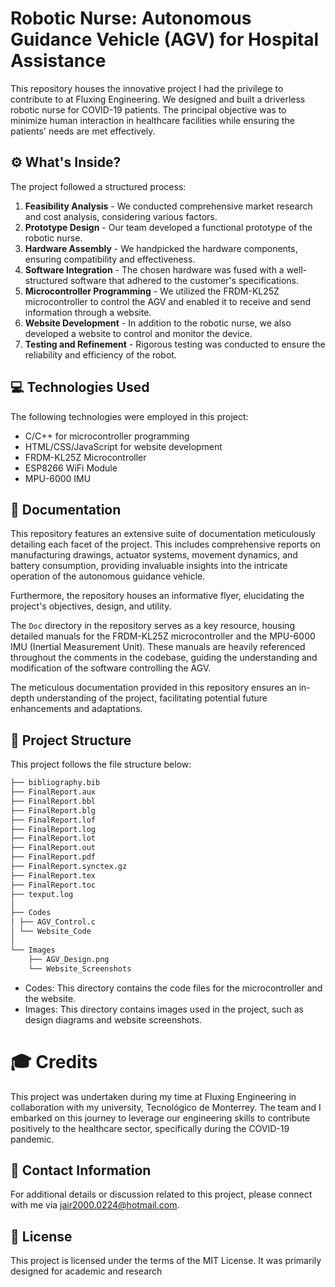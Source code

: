 # Robotic Nurse: Autonomous Guidance Vehicle (AGV) for Hospital Assistance

This repository houses the innovative project I had the privilege to contribute to at Fluxing Engineering. We designed and built a driverless robotic nurse for COVID-19 patients. The principal objective was to minimize human interaction in healthcare facilities while ensuring the patients' needs are met effectively.

## :gear: What's Inside?

The project followed a structured process:

1. **Feasibility Analysis** - We conducted comprehensive market research and cost analysis, considering various factors.
2. **Prototype Design** - Our team developed a functional prototype of the robotic nurse.
3. **Hardware Assembly** - We handpicked the hardware components, ensuring compatibility and effectiveness.
4. **Software Integration** - The chosen hardware was fused with a well-structured software that adhered to the customer's specifications.
5. **Microcontroller Programming** - We utilized the FRDM-KL25Z microcontroller to control the AGV and enabled it to receive and send information through a website.
6. **Website Development** - In addition to the robotic nurse, we also developed a website to control and monitor the device.
7. **Testing and Refinement** - Rigorous testing was conducted to ensure the reliability and efficiency of the robot.

## :computer: Technologies Used

The following technologies were employed in this project:

- C/C++ for microcontroller programming
- HTML/CSS/JavaScript for website development
- FRDM-KL25Z Microcontroller
- ESP8266 WiFi Module
- MPU-6000 IMU

## 📝 Documentation

This repository features an extensive suite of documentation meticulously detailing each facet of the project. This includes comprehensive reports on manufacturing drawings, actuator systems, movement dynamics, and battery consumption, providing invaluable insights into the intricate operation of the autonomous guidance vehicle.

Furthermore, the repository houses an informative flyer, elucidating the project's objectives, design, and utility.

The `Doc` directory in the repository serves as a key resource, housing detailed manuals for the FRDM-KL25Z microcontroller and the MPU-6000 IMU (Inertial Measurement Unit). These manuals are heavily referenced throughout the comments in the codebase, guiding the understanding and modification of the software controlling the AGV.

The meticulous documentation provided in this repository ensures an in-depth understanding of the project, facilitating potential future enhancements and adaptations.

## 📂 Project Structure

This project follows the file structure below:

```bash
├── bibliography.bib
├── FinalReport.aux
├── FinalReport.bbl
├── FinalReport.blg
├── FinalReport.lof
├── FinalReport.log
├── FinalReport.lot
├── FinalReport.out
├── FinalReport.pdf
├── FinalReport.synctex.gz
├── FinalReport.tex
├── FinalReport.toc
├── texput.log
│
├── Codes
│ ├── AGV_Control.c
│ └── Website_Code
│
└── Images
    ├── AGV_Design.png
    └── Website_Screenshots
```

- Codes: This directory contains the code files for the microcontroller and the website.
- Images: This directory contains images used in the project, such as design diagrams and website screenshots.

# :mortar_board: Credits
This project was undertaken during my time at Fluxing Engineering in collaboration with my university, Tecnológico de Monterrey. The team and I embarked on this journey to leverage our engineering skills to contribute positively to the healthcare sector, specifically during the COVID-19 pandemic.

## :email: Contact Information
For additional details or discussion related to this project, please connect with me via jair2000.0224@hotmail.com.

## :page_with_curl: License
This project is licensed under the terms of the MIT License. It was primarily designed for academic and research

